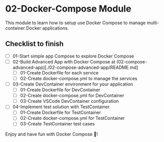 # 02-Docker-Compose Module

This module to learn how to setup use Docker Compose to manage multi-container Docker applications.

## Checklist to finish

- [ ] 01-Start simple app Compose to explore Docker Compose
- [ ] 02-Build Advanced App with Docker Compose at (02-compose-advanced-app)[./02-compose-advanced-app/README.md]
  - [ ] 01-Create Dockerfile for each service
  - [ ] 02-Create docker-compose.yml to manage the services
- [ ] 03-Create DevContainer environment for your application
    - [ ] 01-Create Dockerfile for DevContainer
    - [ ] 02-Create docker-compose.yml for DevContainer
    - [ ] 03-Create VSCode DevContainer configuration
- [ ] 04-Implement test solution with TestContainer
    - [ ] 01-Create Dockerfile for TestContainer
    - [ ] 02-Create docker-compose.yml for TestContainer
    - [ ] 03-Create TestContainer test cases

Enjoy and have fun with Docker Compose 🚀!

